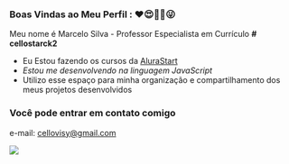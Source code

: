 ### Boas Vindas ao Meu Perfil : ❤😍🤦‍♀️😜

Meu nome é Marcelo Silva - Professor Especialista em Currículo
**# cellostarck2**

- Eu Estou fazendo os cursos da [AluraStart](https://:wwww.alura.com.br)
- *Estou me desenvolvendo na linguagem JavaScript*
- Utilizo esse espaço para minha organização e compartilhamento dos meus projetos desenvolvidos 

### Você pode entrar em contato comigo 

e-mail: cellovisy@gmail.com

![](https://media1.tenor.com/m/_lo2Yoyz76oAAAAC/iron-man-avengers.gif)


